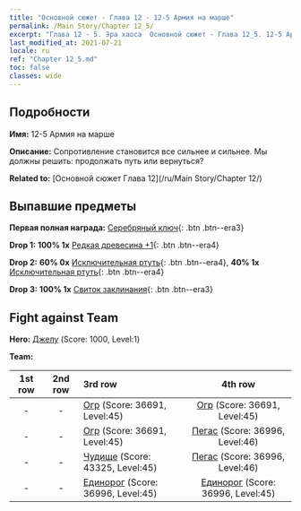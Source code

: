 ```yaml
---
title: "Основной сюжет - Глава 12 - 12-5 Армия на марше"
permalink: /Main Story/Chapter 12_5/
excerpt: "Глава 12 - 5. Эра хаоса  Основной сюжет - Глава 12_5. 12-5 Армия на марше"
last_modified_at: 2021-07-21
locale: ru
ref: "Chapter 12_5.md"
toc: false
classes: wide
---
```


## Подробности

 **Имя:** 12-5 Армия на марше

 **Описание:** Сопротивление становится все сильнее и сильнее. Мы должны решить: продолжать путь или вернуться?

 **Related to:** [Основной сюжет Глава 12](/ru/Main Story/Chapter 12/)

## Выпавшие предметы

 **Первая полная награда:** [Серебряный ключ](/ItemsRU/con_693/){: .btn .btn--era3}

 **Drop 1:** **100% 1x** [Редкая древесина +1](/ItemsRU/mat_41/){: .btn .btn--era4}

 **Drop 2:** **60% 0x** [Исключительная ртуть](/ItemsRU/mat_35/){: .btn .btn--era4}, **40% 1x** [Исключительная ртуть](/ItemsRU/mat_35/){: .btn .btn--era4}

 **Drop 3:** **100% 1x** [Свиток заклинания](/ItemsRU/con_694/){: .btn .btn--era3}


## Fight against Team
 **Hero:** [Джелу](/ru/heroes/Gelu/) (Score: 1000, Level:1)

 **Team:**


  | 1st row | 2nd row | 3rd row | 4th row |
  |:----:|:----:|:----|:----:|
  | - | - | [Огр](/ru/units/Ogre/) (Score: 36691, Level:45)  | [Огр](/ru/units/Ogre/) (Score: 36691, Level:45)  |
  | - | - | [Огр](/ru/units/Ogre/) (Score: 36691, Level:45)  | [Пегас](/ru/units/Pegasus/) (Score: 36996, Level:46)  |
  | - | - | [Чудище](/ru/units/Behemoth/) (Score: 43325, Level:45)  | [Пегас](/ru/units/Pegasus/) (Score: 36996, Level:46)  |
  | - | - | [Единорог](/ru/units/Unicorn/) (Score: 36996, Level:45)  | [Единорог](/ru/units/Unicorn/) (Score: 36996, Level:45)  |


